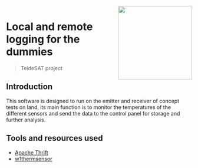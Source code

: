 <img width="200" src="https://teidesat.com/wp-content/uploads/logo_white_outline.svg" align="right" />

# Local and remote logging for the dummies
> TeideSAT project

## Introduction

This software is designed to run on the emitter and receiver of concept tests on land, its main function is to monitor the temperatures of the different sensors and send the data to the control panel for storage and further analysis.

## Tools and resources used

- [Apache Thrift](https://thrift.apache.org/)
- [w1thermsensor](https://github.com/timofurrer/w1thermsensor)
